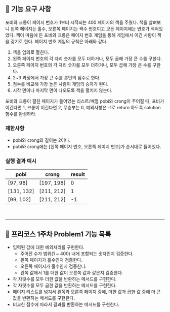 ## 🚀 기능 요구 사항

포비와 크롱이 페이지 번호가 1부터 시작되는 400 페이지의 책을 주웠다. 책을 살펴보니 왼쪽 페이지는 홀수, 오른쪽 페이지는 짝수 번호이고 모든 페이지에는 번호가 적혀있었다. 책이 마음에 든 포비와 크롱은 페이지 번호 게임을 통해 게임에서 이긴 사람이 책을 갖기로 한다. 페이지 번호 게임의 규칙은 아래와 같다.

1. 책을 임의로 펼친다.
2. 왼쪽 페이지 번호의 각 자리 숫자를 모두 더하거나, 모두 곱해 가장 큰 수를 구한다.
3. 오른쪽 페이지 번호의 각 자리 숫자를 모두 더하거나, 모두 곱해 가장 큰 수를 구한다.
4. 2~3 과정에서 가장 큰 수를 본인의 점수로 한다.
5. 점수를 비교해 가장 높은 사람이 게임의 승자가 된다.
6. 시작 면이나 마지막 면이 나오도록 책을 펼치지 않는다.

포비와 크롱이 펼친 페이지가 들어있는 리스트/배열 pobi와 crong이 주어질 때, 포비가 이긴다면 1, 크롱이 이긴다면 2, 무승부는 0, 예외사항은 -1로 return 하도록 solution 함수를 완성하라.

### 제한사항

- pobi와 crong의 길이는 2이다.
- pobi와 crong에는 [왼쪽 페이지 번호, 오른쪽 페이지 번호]가 순서대로 들어있다.

### 실행 결과 예시

| pobi | crong | result |
| --- | --- | --- |
| [97, 98] | [197, 198] | 0 |
| [131, 132] | [211, 212] | 1 |
| [99, 102] | [211, 212] | -1 |

<br><hr>

## 🤔 프리코스 1주차 Problem1 기능 목록

* 입력된 값에 대한 예외처리를 구현한다.
  + 주어진 수가 범위(1 ~ 400) 내에 포함되는 숫자인지 검증한다.
  + 왼쪽 페이지가 홀수인지 검증한다.
  + 오른쪽 페이지가 홀수인지 검증한다.
  + 왼쪽 값에서 1를 더한 값이 오른쪽 값과 같은지 검증한다.
* 각 자릿수를 모두 더한 값을 반환하는 메서드를 구현한다.
* 각 자릿수를 모두 곱한 값을 반환하는 메서드를 구현한다.
* 페이지 리스트를 넘겨서 왼쪽과 오른쪽 페이지 중에, 더한 값과 곱한 값 중에 더 큰 값을 반환하는 메서드를 구현한다.
* 비교한 점수에 따라서 결과를 반환하는 메서드를 구현한다.
